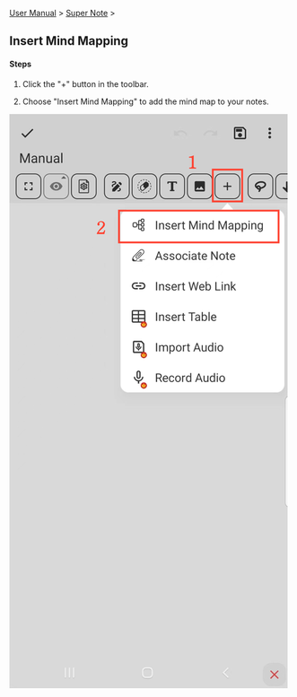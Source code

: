 [User Manual](/dragonnest/drawnote/manual/en) > [Super Note](/dragonnest/drawnote/manual/en/super_note) >

Insert Mind Mapping
---
#### Steps

1. Click the "+" button in the toolbar.

2. Choose "Insert Mind Mapping" to add the mind map to your notes.

![](imgs/Insert_mind_mapping.png)